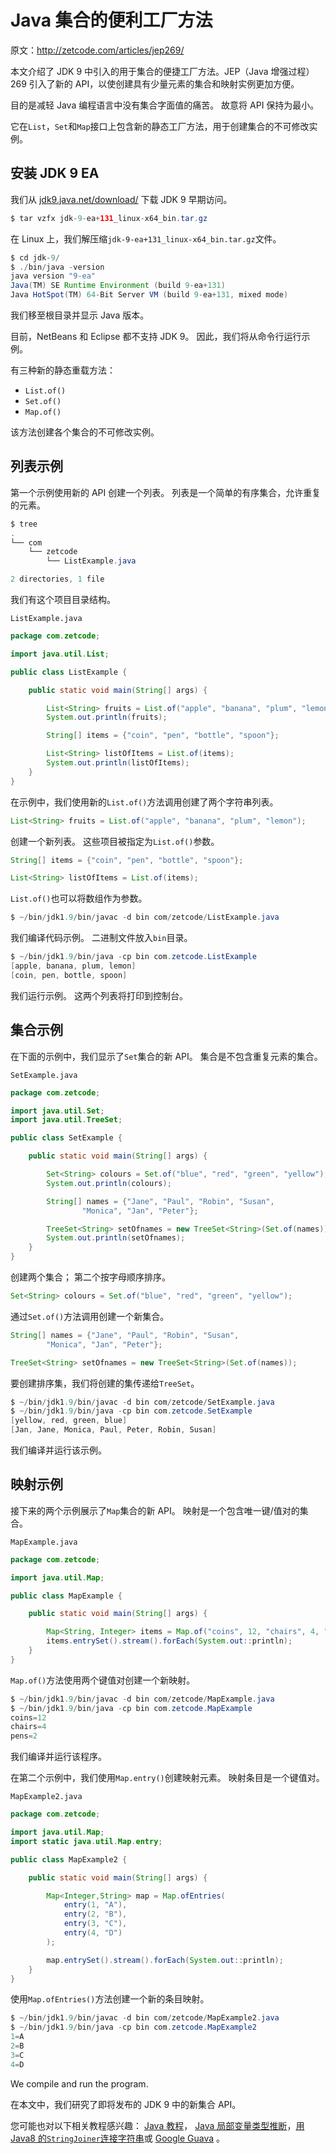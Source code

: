 # Java 集合的便利工厂方法

原文：http://zetcode.com/articles/jep269/

本文介绍了 JDK 9 中引入的用于集合的便捷工厂方法。JEP（Java 增强过程）269 引入了新的 API，以使创建具有少量元素的集合和映射实例更加方便。

目的是减轻 Java 编程语言中没有集合字面值的痛苦。 故意将 API 保持为最小。

它在`List`，`Set`和`Map`接口上包含新的静态工厂方法，用于创建集合的不可修改实例。

## 安装 JDK 9 EA

我们从 [jdk9.java.net/download/](https://jdk9.java.net/download/) 下载 JDK 9 早期访问。

```java
$ tar vzfx jdk-9-ea+131_linux-x64_bin.tar.gz

```

在 Linux 上，我们解压缩`jdk-9-ea+131_linux-x64_bin.tar.gz`文件。

```java
$ cd jdk-9/ 
$ ./bin/java -version
java version "9-ea"
Java(TM) SE Runtime Environment (build 9-ea+131)
Java HotSpot(TM) 64-Bit Server VM (build 9-ea+131, mixed mode)

```

我们移至根目录并显示 Java 版本。

目前，NetBeans 和 Eclipse 都不支持 JDK 9。 因此，我们将从命令行运行示例。

有三种新的静态重载方法：

*   `List.of()`
*   `Set.of()`
*   `Map.of()`

该方法创建各个集合的不可修改实例。

## 列表示例

第一个示例使用新的 API 创建一个列表。 列表是一个简单的有序集合，允许重复的元素。

```java
$ tree
.
└── com
    └── zetcode
        └── ListExample.java

2 directories, 1 file

```

我们有这个项目目录结构。

`ListExample.java`

```java
package com.zetcode;

import java.util.List;

public class ListExample {

    public static void main(String[] args) {

        List<String> fruits = List.of("apple", "banana", "plum", "lemon");
        System.out.println(fruits);

        String[] items = {"coin", "pen", "bottle", "spoon"};

        List<String> listOfItems = List.of(items);
        System.out.println(listOfItems);
    }
}

```

在示例中，我们使用新的`List.of()`方法调用创建了两个字符串列表。

```java
List<String> fruits = List.of("apple", "banana", "plum", "lemon");

```

创建一个新列表。 这些项目被指定为`List.of()`参数。

```java
String[] items = {"coin", "pen", "bottle", "spoon"};

List<String> listOfItems = List.of(items);

```

`List.of()`也可以将数组作为参数。

```java
$ ~/bin/jdk1.9/bin/javac -d bin com/zetcode/ListExample.java

```

我们编译代码示例。 二进制文件放入`bin`目录。

```java
$ ~/bin/jdk1.9/bin/java -cp bin com.zetcode.ListExample 
[apple, banana, plum, lemon]
[coin, pen, bottle, spoon]

```

我们运行示例。 这两个列表将打印到控制台。

## 集合示例

在下面的示例中，我们显示了`Set`集合的新 API。 集合是不包含重复元素的集合。

`SetExample.java`

```java
package com.zetcode;

import java.util.Set;
import java.util.TreeSet;

public class SetExample {

    public static void main(String[] args) {

        Set<String> colours = Set.of("blue", "red", "green", "yellow");
        System.out.println(colours);

        String[] names = {"Jane", "Paul", "Robin", "Susan", 
                "Monica", "Jan", "Peter"};

        TreeSet<String> setOfnames = new TreeSet<String>(Set.of(names));
        System.out.println(setOfnames);
    }
}

```

创建两个集合； 第二个按字母顺序排序。

```java
Set<String> colours = Set.of("blue", "red", "green", "yellow");

```

通过`Set.of()`方法调用创建一个新集合。

```java
String[] names = {"Jane", "Paul", "Robin", "Susan", 
        "Monica", "Jan", "Peter"};

TreeSet<String> setOfnames = new TreeSet<String>(Set.of(names));

```

要创建排序集，我们将创建的集传递给`TreeSet`。

```java
$ ~/bin/jdk1.9/bin/javac -d bin com/zetcode/SetExample.java 
$ ~/bin/jdk1.9/bin/java -cp bin com.zetcode.SetExample 
[yellow, red, green, blue]
[Jan, Jane, Monica, Paul, Peter, Robin, Susan]

```

我们编译并运行该示例。

## 映射示例

接下来的两个示例展示了`Map`集合的新 API。 映射是一个包含唯一键/值对的集合。

`MapExample.java`

```java
package com.zetcode;

import java.util.Map;

public class MapExample {

    public static void main(String[] args) {

        Map<String, Integer> items = Map.of("coins", 12, "chairs", 4, "pens", 2);
        items.entrySet().stream().forEach(System.out::println);
    }
}

```

`Map.of()`方法使用两个键值对创建一个新映射。

```java
$ ~/bin/jdk1.9/bin/javac -d bin com/zetcode/MapExample.java 
$ ~/bin/jdk1.9/bin/java -cp bin com.zetcode.MapExample 
coins=12
chairs=4
pens=2

```

我们编译并运行该程序。

在第二个示例中，我们使用`Map.entry()`创建映射元素。 映射条目是一个键值对。

`MapExample2.java`

```java
package com.zetcode;

import java.util.Map;
import static java.util.Map.entry;

public class MapExample2 {

    public static void main(String[] args) {

        Map<Integer,String> map = Map.ofEntries(
            entry(1, "A"),
            entry(2, "B"),
            entry(3, "C"),
            entry(4, "D")
        );

        map.entrySet().stream().forEach(System.out::println);
    }
}

```

使用`Map.ofEntries()`方法创建一个新的条目映射。

```java
$ ~/bin/jdk1.9/bin/javac -d bin com/zetcode/MapExample2.java 
$ ~/bin/jdk1.9/bin/java -cp bin com.zetcode.MapExample2 
1=A
2=B
3=C
4=D

```

We compile and run the program.

在本文中，我们研究了即将发布的 JDK 9 中的新集合 API。

您可能也对以下相关教程感兴趣： [Java 教程](/lang/java/)， [Java 局部变量类型推断](/articles/javavariabletypeinference/)，[用 Java8 的`StringJoiner`连接字符串](/articles/java8stringjoiner/)或 [Google Guava](/articles/guava/) 。